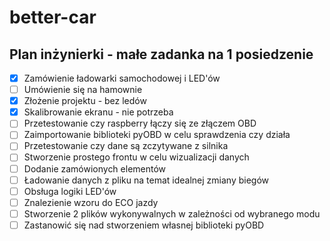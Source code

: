 # better-car
## Plan inżynierki - małe zadanka na 1 posiedzenie

- [x] Zamówienie ładowarki samochodowej i LED'ów
- [ ] Umówienie się na hamownie
- [x] Złożenie projektu - bez ledów
- [x] Skalibrowanie ekranu - nie potrzeba
- [ ] Przetestowanie czy raspberry łączy się ze złączem OBD
- [ ] Zaimportowanie biblioteki pyOBD w celu sprawdzenia czy działa
- [ ] Przetestowanie czy dane są zczytywane z silnika
- [ ] Stworzenie prostego frontu w celu wizualizacji danych
- [ ] Dodanie zamówionych elementów
- [ ] Ładowanie danych z pliku na temat idealnej zmiany biegów 
- [ ] Obsługa logiki LED'ów
- [ ] Znalezienie wzoru do ECO jazdy
- [ ] Stworzenie 2 plików wykonywalnych w zależności od wybranego modu
- [ ] Zastanowić się nad stworzeniem własnej biblioteki pyOBD
